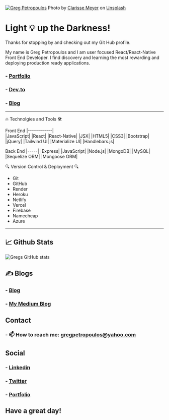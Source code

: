 [![Greg Petropoulos](https://user-images.githubusercontent.com/68525155/114371971-0dbace00-9b4f-11eb-8854-9787e4eff355.jpg)](https://gregpetropoulos.dev)
Photo by <a href="https://unsplash.com/@clarissemeyer?utm_source=unsplash&utm_medium=referral&utm_content=creditCopyText">Clarisse Meyer</a> on <a target="_blank" href="https://unsplash.com/s/photos/background?utm_source=unsplash&utm_medium=referral&utm_content=creditCopyText">Unsplash</a>
  

# Light 💡 up the Darkness! 
<!---GregPetropoulos--->
<!---Greg Petropoulos--->
<!---Greg--->



Thanks for stopping by and checking out my Git Hub profile.

My name is Greg Petropoulos and I am user focused React/React-Native Front End Developer.
I find discovery and learning the most rewarding and deploying production ready applications.
 
### - [Portfolio](https://gregpetropoulos.dev)
 
 
### - [Dev.to](https://dev.to/gregpetropoulos) 
 

### - [Blog](https://gregpetropoulos.dev/blog)
 
 


*******


🔥 Technolgies and Tools 🛠️


Front End
|------------|                          
|JavaScript|
|React|
|React-Native|
|JSX|
|HTML5|
|CSS3|
|Bootstrap|
|jQuery|
|Tailwind UI|
|Materialize UI|
|Handlebars.js|

Back End
|-----|
|Express|
|JavaScript|
|Node.js|
|MongoDB|
|MySQL|
|Sequelize ORM|
|Mongoose ORM|
 
 

🔍 Version Control & Deployment 🔍
 -  Git
 -  GitHub
 -  Render
 -  Heroku
 -  Netlify
 -  Vercel
 -  Firebase
 -  Namecheap
 -  Azure
****
## 📈 Github Stats


![Gregs GitHub stats](https://github-readme-stats.vercel.app/api?username=gregpetropoulos&hide=stars&show_icons=true&theme=radical)


## ✍ Blogs
### - [Blog](https://gregpetropoulos.dev/blog)
### - [My Medium Blog](https://gregpetropoulos.medium.com/)

## Contact

### - 📫 How to reach me: <gregpetropoulos@yahoo.com>

## Social

### - [Linkedin](https://www.linkedin.com/in/greg-petropoulos/)

### - [Twitter](@GregoriosPetro1)

### - [Portfolio](https://gregpetropoulos.dev)

## Have a great day!

<!--
**GregPetropoulos/GregPetropoulos** is a ✨ _special_ ✨ repository because its `README.md` (this file) appears on your GitHub profile.



Here are some ideas to get you started:

- 🔭 I’m currently working on ...
- 🌱 I’m currently learning ...
- 👯 I’m looking to collaborate on ...
- 🤔 I’m looking for help with ...
- 💬 Ask me about ...
- 📫 How to reach me: ...
- 😄 Pronouns: ...
- ⚡ Fun fact: ...
-->
